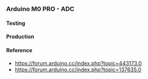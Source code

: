### Arduino M0 PRO - ADC 

#### Testing


#### Production


#### Reference
* https://forum.arduino.cc/index.php?topic=443173.0
* https://forum.arduino.cc/index.php?topic=137635.0